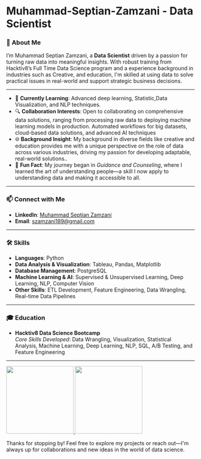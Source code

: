 # **Muhammad-Septian-Zamzani - Data Scientist**

### 🚀 **About Me**
I’m Muhammad Septian Zamzani, a **Data Scientist** driven by a passion for turning raw data into meaningful insights. With robust training from Hacktiv8’s Full Time Data Science program and a experience background in industries such as Creative, and education, I'm skilled at using data to solve practical issues in real-world and support strategic business decisions.

---

- 🌱 **Currently Learning**: Advanced deep learning, Statistic,Data Visualization, and NLP techniques.
- 🔍 **Collaboration Interests**: Open to collaborating on comprehensive data solutions, ranging from processing raw data to deploying machine learning models in production. Automated workflows for big datasets, cloud-based data solutions, and advanced AI techniques
- 🌐 **Background Insight**: My background in diverse fields like creative and education provides me with a unique perspective on the role of data across various industries, driving my passion for developing adaptable, real-world solutions.. 
- 🎉 **Fun Fact**: My journey began in *Guidance and Counseling*, where I learned the art of understanding people—a skill I now apply to understanding data and making it accessible to all.

---

### 📫 **Connect with Me**

- **LinkedIn**: [Muhammad Septian Zamzani](https://www.linkedin.com/in/muhammad-septian-zamzani-a9a8b5230/)
- **Email**: szamzani189@gmail.com

---

### 🛠 **Skills**

- **Languages**: Python  
- **Data Analysis & Visualization**: Tableau, Pandas, Matplotlib  
- **Database Management**: PostgreSQL  
- **Machine Learning & AI**: Supervised & Unsupervised Learning, Deep Learning, NLP, Computer Vision
- **Other Skills**: ETL Development, Feature Engineering, Data Wrangling, Real-time Data Pipelines

---

### 🎓 **Education**

- **Hacktiv8 Data Science Bootcamp**  
  *Core Skills Developed*: Data Wrangling, Visualization, Statistical Analysis, Machine Learning, Deep Learning, NLP, SQL, A/B Testing, and Feature Engineering

---
<p align="left">
<a href="https://github.com/penuliscode">
  <img height="180em" src="https://github-readme-stats-eight-theta.vercel.app/api?username=mseptianz&show_icons=true&theme=algolia&include_all_commits=true&count_private=true"/>
  <img height="180em" src="https://github-readme-stats-eight-theta.vercel.app/api/top-langs/?username=mseptianz&layout=compact&theme=algolia"/>
</a>
</p>
Thanks for stopping by! Feel free to explore my projects or reach out—I'm always up for collaborations and new ideas in the world of data science.
